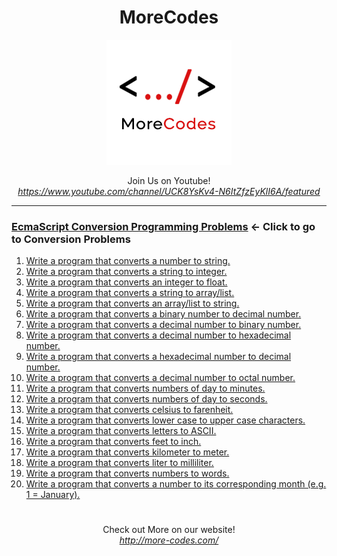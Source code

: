 <h1 align="center">MoreCodes</h1>
<p align="center"> 
  <img src="/morecodescir.png"/>
</p>

<p align="center">
Join Us on Youtube! <br/>
<i><u>https://www.youtube.com/channel/UCK8YsKv4-N6ItZfzEyKlI6A/featured</u></i>
</p>

- - - - 
###  [EcmaScript Conversion Programming Problems](../Conversions/) <- Click to go to Conversion Problems

1. <a href="https://github.com/ArjunAranetaCodes/MoreCodes-EcmaScript/blob/master/Conversions/problem1.js" target="_blank">Write a program that converts a number to string.</a>
2. <a href="https://github.com/ArjunAranetaCodes/MoreCodes-EcmaScript/blob/master/Conversions/problem2.js" target="_blank">Write a program that converts a string to integer.</a>
3. <a href="https://github.com/ArjunAranetaCodes/MoreCodes-EcmaScript/blob/master/Conversions/problem3.js" target="_blank">Write a program that converts an integer to float.</a>
4. <a href="https://github.com/ArjunAranetaCodes/MoreCodes-EcmaScript/blob/master/Conversions/problem4.js" target="_blank">Write a program that converts a string to array/list.</a>
5. <a href="https://github.com/ArjunAranetaCodes/MoreCodes-EcmaScript/blob/master/Conversions/problem5.js" target="_blank">Write a program that converts an array/list to string.</a>
6. <a href="https://github.com/ArjunAranetaCodes/MoreCodes-EcmaScript/blob/master/Conversions/problem6.js" target="_blank">Write a program that converts a binary number to decimal number.</a>
7. <a href="https://github.com/ArjunAranetaCodes/MoreCodes-EcmaScript/blob/master/Conversions/problem7.js" target="_blank">Write a program that converts a decimal number to binary number.</a>
8. <a href="https://github.com/ArjunAranetaCodes/MoreCodes-EcmaScript/blob/master/Conversions/problem8.js" target="_blank">Write a program that converts a decimal number to hexadecimal number.</a>
9. <a href="https://github.com/ArjunAranetaCodes/MoreCodes-EcmaScript/blob/master/Conversions/problem9.js" target="_blank">Write a program that converts a hexadecimal number to decimal number.</a>
10. <a href="https://github.com/ArjunAranetaCodes/MoreCodes-EcmaScript/blob/master/Conversions/problem10.js" target="_blank">Write a program that converts a decimal number to octal number.</a>
11. <a href="https://github.com/ArjunAranetaCodes/MoreCodes-EcmaScript/blob/master/Conversions/problem11.js" target="_blank">Write a program that converts numbers of day to minutes.</a>
12. <a href="https://github.com/ArjunAranetaCodes/MoreCodes-EcmaScript/blob/master/Conversions/problem12.js" target="_blank">Write a program that converts numbers of day to seconds.</a>
13. <a href="https://github.com/ArjunAranetaCodes/MoreCodes-EcmaScript/blob/master/Conversions/problem13.js" target="_blank">Write a program that converts celsius to farenheit.</a>
14. <a href="https://github.com/ArjunAranetaCodes/MoreCodes-EcmaScript/blob/master/Conversions/problem14.js" target="_blank">Write a program that converts lower case to upper case characters.</a>
15. <a href="https://github.com/ArjunAranetaCodes/MoreCodes-EcmaScript/blob/master/Conversions/problem15.js" target="_blank">Write a program that converts letters to ASCII.</a>
16. <a href="https://github.com/ArjunAranetaCodes/MoreCodes-EcmaScript/blob/master/Conversions/problem16.js" target="_blank">Write a program that converts feet to inch.</a>
17. <a href="https://github.com/ArjunAranetaCodes/MoreCodes-EcmaScript/blob/master/Conversions/problem17.js" target="_blank">Write a program that converts kilometer to meter.</a>
18. <a href="https://github.com/ArjunAranetaCodes/MoreCodes-EcmaScript/blob/master/Conversions/problem18.js" target="_blank">Write a program that converts liter to milliliter.</a>
19. <a href="https://github.com/ArjunAranetaCodes/MoreCodes-EcmaScript/blob/master/Conversions/problem19.js" target="_blank">Write a program that converts numbers to words.</a>
20. <a href="https://github.com/ArjunAranetaCodes/MoreCodes-EcmaScript/blob/master/Conversions/problem20.js" target="_blank">Write a program that converts a number to its corresponding month (e.g. 1 = January).</a>

#

<p align="center">
Check out More on our website! <br/>
<i><u>http://more-codes.com/</u></i>
</p>
